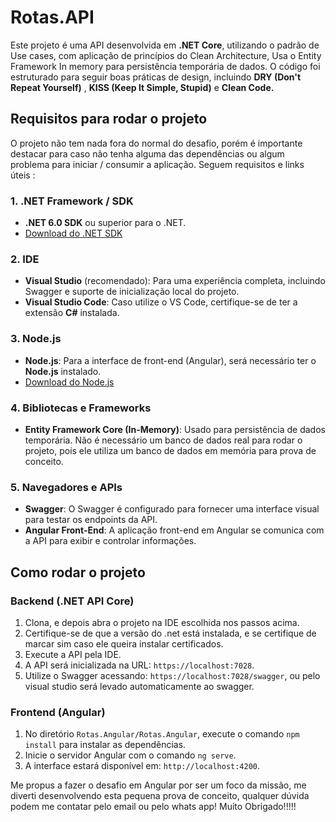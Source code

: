 # Rotas.API

Este projeto é uma API desenvolvida em **.NET Core**, utilizando o padrão de Use cases, com aplicação de princípios do Clean Architecture, Usa o Entity Framework In memory para persistência temporária de dados. O código foi estruturado para seguir boas práticas de design, incluindo **DRY (Don't Repeat Yourself)** , **KISS (Keep It Simple, Stupid)** e **Clean Code.**

## Requisitos para rodar o projeto

O projeto não tem nada fora do normal do desafio, porém é importante destacar para caso não tenha alguma das dependências ou algum problema para iniciar / consumir a aplicação. Seguem requisitos e links úteis :

### 1. **.NET Framework / SDK**
- **.NET 6.0 SDK** ou superior para o .NET.
- [Download do .NET SDK](https://dotnet.microsoft.com/download)

### 2. **IDE**
- **Visual Studio** (recomendado): Para uma experiência completa, incluindo Swagger e suporte de inicialização local do projeto.
- **Visual Studio Code**: Caso utilize o VS Code, certifique-se de ter a extensão **C#** instalada.

### 3. **Node.js**
- **Node.js**: Para a interface de front-end (Angular), será necessário ter o **Node.js** instalado.
- [Download do Node.js](https://nodejs.org/)

### 4. **Bibliotecas e Frameworks**
- **Entity Framework Core (In-Memory)**: Usado para persistência de dados temporária. Não é necessário um banco de dados real para rodar o projeto, pois ele utiliza um banco de dados em memória para prova de conceito.

### 5. **Navegadores e APIs**
- **Swagger**: O Swagger é configurado para fornecer uma interface visual para testar os endpoints da API.
- **Angular Front-End**: A aplicação front-end em Angular se comunica com a API para exibir e controlar informações.

## Como rodar o projeto

### Backend (.NET API Core)
1. Clona, e depois abra o projeto na IDE escolhida nos passos acima.
2. Certifique-se de que a versão do .net está instalada, e se certifique de marcar sim caso ele queira instalar certificados.
3. Execute a API pela IDE.
4. A API será inicializada na URL: `https://localhost:7028`.
5. Utilize o Swagger acessando: `https://localhost:7028/swagger`, ou pelo visual studio será levado automaticamente ao swagger.

### Frontend (Angular)
1. No diretório `Rotas.Angular/Rotas.Angular`, execute o comando `npm install` para instalar as dependências.
2. Inicie o servidor Angular com o comando `ng serve`.
3. A interface estará disponível em: `http://localhost:4200`.


Me propus a fazer o desafio em Angular por ser um foco da missão, me diverti desenvolvendo esta pequena prova de conceito, qualquer dúvida podem me contatar pelo email ou pelo whats app! Muito Obrigado!!!!!
